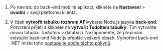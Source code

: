 
1. Po návratu do back-end mobilní aplikaci, klikněte na **Nastavení** > **úvodní** > svoji platformu klienta. 

2. V části **vytvořit tabulku rozhraní API**vyberte Node.js jazyka **back-end**. Potvrzení přijetí a klikněte na **vytvořit TodoItem tabulky**. Tím vytvoříte novou tabulku *TodoItem* v databázi. Nezapomeňte, že přepínání existující back-end Node.js přepíše veškerý obsah. Vytvoření back-end .NET místo toho [postupujte podle těchto pokynů](app-service-mobile-dotnet-backend-how-to-use-server-sdk.md#create-app).
